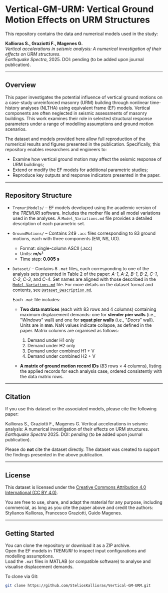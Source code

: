 # Vertical-GM-URM: Vertical Ground Motion Effects on URM Structures

This repository contains the data and numerical models used in the study:

**Kallioras S., Graziotti F., Magenes G.**  
*Vertical accelerations in seismic analysis: A numerical investigation of their effects on URM structures.*  
*Earthquake Spectra*, 2025. DOI: pending (to be added upon journal publication).

---

## Overview

This paper investigates the potential influence of vertical ground motions on a case-study unreinforced masonry (URM) building through nonlinear time-history analyses (NLTHA) using equivalent frame (EF) models. Vertical components are often neglected in seismic assessments of masonry buildings. This work examines their role in selected structural response parameters under a range of modelling assumptions and ground motion scenarios.

The dataset and models provided here allow full reproduction of the numerical results and figures presented in the publication. Specifically, this repository enables researchers and engineers to:
- Examine how vertical ground motion may affect the seismic response of URM buildings;
- Extend or modify the EF models for additional parametric studies;
- Reproduce key outputs and response indicators presented in the paper.

---

## Repository Structure

- `TremuriModels/` – EF models developed using the academic version of the *TREMURI* software. Includes the mother file and all model variations used in the analyses. A `Model_Variations.md` file provides a detailed description of each parametric set.

- `GroundMotions/` – Contains 249 `.acc` files corresponding to 83 ground motions, each with three components (EW, NS, UD).  
  - Format: single-column ASCII (.acc)  
  - Units: **m/s²**  
  - Time step: **0.005 s**

- `Dataset/` – Contains 8 `.mat` files, each corresponding to one of the analysis sets presented in Table 2 of the paper: *A-1*, *A-2*, *B-1*, *B-2*, *C-1*, *C-2*, *C-3*, and *C-4*. Set names are aligned with those described in the [`Model_Variations.md`](TremuriModels/Model_Variations.md) file. For more details on the dataset format and contents, see [`Dataset_Description.md`](Dataset/Dataset_Description.md).

    Each `.mat` file includes:
    
    - **Two data matrices** (each with 83 rows and 4 columns) containing maximum displacement demands: one for **slender pier walls** (i.e., "*Windows*" wall) and one for **squat pier walls** (i.e., "*Doors*" wall). Units are in **mm**. NaN values indicate collapse, as defined in the paper. Matrix columns are organised as follows:
        1. Demand under H1 only  
        2. Demand under H2 only  
        3. Demand under combined H1 + V  
        4. Demand under combined H2 + V  

    - **A matrix of ground motion record IDs** (83 rows × 4 columns), listing the applied records for each analysis case, ordered consistently with the data matrix rows.

---

## Citation

If you use this dataset or the associated models, please cite the following paper:

Kallioras S., Graziotti F., Magenes G. Vertical accelerations in seismic analysis: A numerical investigation of their effects on URM structures. *Earthquake Spectra* 2025. DOI: *pending* (to be added upon journal publication).

Please do **not** cite the dataset directly. The dataset was created to support the findings presented in the above publication.

---

## License

This dataset is licensed under the [Creative Commons Attribution 4.0 International (CC BY 4.0)](https://creativecommons.org/licenses/by/4.0/).

You are free to use, share, and adapt the material for any purpose, including commercial, as long as you cite the paper above and credit the authors: Stylianos Kallioras, Francesco Graziotti, Guido Magenes.

---

## Getting Started

You can clone the repository or download it as a ZIP archive.  
Open the EF models in *TREMURI* to inspect input configurations and modelling assumptions.  
Load the `.mat` files in MATLAB (or compatible software) to analyse and visualise displacement demands.

To clone via Git:

```bash
git clone https://github.com/SteliosKallioras/Vertical-GM-URM.git
